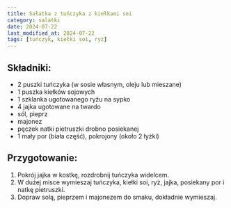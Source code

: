 ```yaml
---
title: Sałatka z tuńczyka z kiełkami soi
category: salatki
date: 2024-07-22
last_modified_at: 2024-07-22
tags: [tuńczyk, kiełki soi, ryż]
---
```


## Składniki:
 - 2 puszki tuńczyka (w sosie własnym, oleju lub mieszane)
 - 1 puszka kiełków sojowych
 - 1 szklanka ugotowanego ryżu na sypko
 - 4 jajka ugotowane na twardo
 - sól, pieprz
 - majonez
 - pęczek natki pietruszki drobno posiekanej
 - 1 mały por (biała część), pokrojony (około 2 łyżki)

## Przygotowanie:
1. Pokrój jajka w kostkę, rozdrobnij tuńczyka widelcem.
2. W dużej misce wymieszaj tuńczyka, kiełki soi, ryż, jajka, posiekany por i natkę pietruszki.
3. Dopraw solą, pieprzem i majonezem do smaku, dokładnie wymieszaj.

